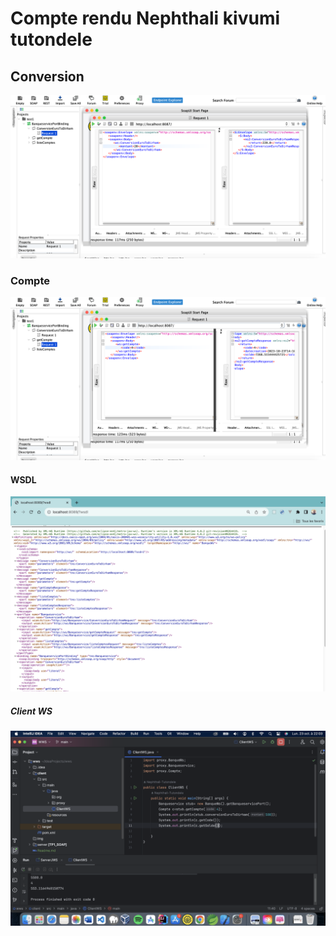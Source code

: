 <h1>Compte rendu Nephthali kivumi tutondele</h1>
<h2>Conversion </h2>
<img src="Img/1.png">
<h3>Compte </h3>
<img src="Img/2.png">
<h4>WSDL</h4>
<img src="Img/3.png">
<h5>Client WS</h5>
<img src="Img/4.png">